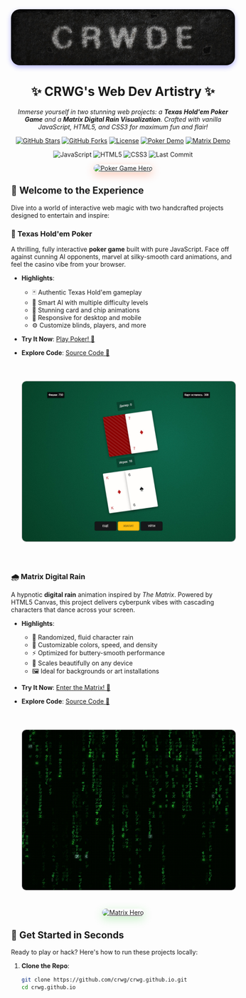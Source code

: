 <p align="center">
  <img src="assets/logo.jpg" alt="CRWG Creations Logo" max-width="1280" style="border-radius: 20px; box-shadow: 0 4px 12px rgba(0, 0, 255, 0.3);"/>
</p>

<h1 align="center">✨ CRWG's Web Dev Artistry ✨</h1>

<p align="center">
  <em>Immerse yourself in two stunning web projects: a <strong>Texas Hold'em Poker Game</strong> and a <strong>Matrix Digital Rain Visualization</strong>. Crafted with vanilla JavaScript, HTML5, and CSS3 for maximum fun and flair!</em>
</p>

<p align="center">
  <a href="https://github.com/crwg/crwg.github.io/stargazers" target="_blank"><img src="https://img.shields.io/github/stars/crwg/crwg.github.io?style=for-the-badge&color=FFD700" alt="GitHub Stars"></a>
  <a href="https://github.com/crwg/crwg.github.io/network" target="_blank"><img src="https://img.shields.io/github/forks/crwg/crwg.github.io?style=for-the-badge&color=00CED1" alt="GitHub Forks"></a>
  <a href="https://github.com/crwg/crwg.github.io/blob/master/LICENSE" target="_blank"><img src="https://img.shields.io/github/license/crwg/crwg.github.io?style=for-the-badge&color=4169E1" alt="License"></a>
  <a href="https://crwg.github.io/poker/" target="_blank"><img src="https://img.shields.io/badge/Live_Demo-Poker-FF4500?style=for-the-badge&logo=gamepad" alt="Poker Demo"></a>
  <a href="https://crwg.github.io/matrix/" target="_blank"><img src="https://img.shields.io/badge/Live_Demo-Matrix-32CD32?style=for-the-badge&logo=code" alt="Matrix Demo"></a>
</p>

<p align="center">
  <img src="https://img.shields.io/badge/JavaScript-ES6+-F7DF1E?style=flat-square&logo=javascript" alt="JavaScript">
  <img src="https://img.shields.io/badge/HTML5-E34F26?style=flat-square&logo=html5" alt="HTML5">
  <img src="https://img.shields.io/badge/CSS3-1572B6?style=flat-square&logo=css3" alt="CSS3">
  <img src="https://img.shields.io/github/last-commit/crwg/crwg.github.io?color=8A2BE2" alt="Last Commit">
</p>



<p align="center">
  <a href="https://crwg.github.io/poker/" target="_blank"><img src="assets/poker-hero.gif" alt="Poker Game Hero" width="700" style="border-radius: 15px; box-shadow: 0 6px 20px rgba(255, 69, 0, 0.3);"/></a>
</p>

## 🌌 Welcome to the Experience

Dive into a world of interactive web magic with two handcrafted projects designed to entertain and inspire:

### 🎴 Texas Hold'em Poker
A thrilling, fully interactive **poker game** built with pure JavaScript. Face off against cunning AI opponents, marvel at silky-smooth card animations, and feel the casino vibe from your browser.

- **Highlights**:
  - 🃏 Authentic Texas Hold'em gameplay
  - 🤖 Smart AI with multiple difficulty levels
  - 🎰 Stunning card and chip animations
  - 📱 Responsive for desktop and mobile
  - ⚙️ Customize blinds, players, and more

- **Try It Now**: <a href="https://crwg.github.io/poker/" target="_blank">Play Poker! 🎲</a>
- **Explore Code**: <a href="https://github.com/crwg/crwg.github.io/tree/master/poker" target="_blank">Source Code 📂</a>
<br/>
<a href="assets/poker.jpg" target="_blank"><img src="assets/poker.jpg" alt="Poker Screenshot" width="480" style="border-radius: 10px;margin: 24px;border:1px solid #aaa"/></a>
<br/>
<br/>

### 🌧️ Matrix Digital Rain
A hypnotic **digital rain** animation inspired by *The Matrix*. Powered by HTML5 Canvas, this project delivers cyberpunk vibes with cascading characters that dance across your screen.

- **Highlights**:
  - 🌌 Randomized, fluid character rain
  - 🎨 Customizable colors, speed, and density
  - ⚡ Optimized for buttery-smooth performance
  - 📱 Scales beautifully on any device
  - 🖼️ Ideal for backgrounds or art installations

- **Try It Now**: <a href="https://crwg.github.io/matrix/" target="_blank">Enter the Matrix! 💾</a>
- **Explore Code**: <a href="https://github.com/crwg/crwg.github.io/tree/master/matrix" target="_blank">Source Code 📂</a>
<br/>
<a href="assets/matrix.jpg" target="_blank"><img src="assets/matrix.jpg" alt="Matrix Screenshot" width="480" style="border-radius: 10px;margin: 24px;border:1px solid #aaa"/></a>
<br/>
<p align="center">
  <a href="https://crwg.github.io/matrix/" target="_blank"><img src="assets/matrix-hero.gif" alt="Matrix Hero" width="700" style="border-radius: 15px; box-shadow: 0 6px 20px rgba(50, 205, 50, 0.3);"/></a>
</p>

## 🚀 Get Started in Seconds

Ready to play or hack? Here's how to run these projects locally:

1. **Clone the Repo**:
   ```bash
   git clone https://github.com/crwg/crwg.github.io.git
   cd crwg.github.io
